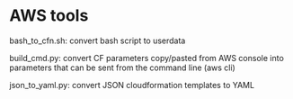 # AWS tools

bash_to_cfn.sh: convert bash script to userdata

build_cmd.py: convert CF parameters copy/pasted from AWS console into parameters that can be sent from the command line (aws cli)

json_to_yaml.py: convert JSON cloudformation templates to YAML
